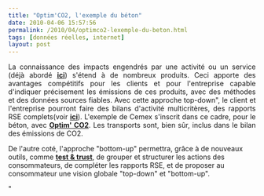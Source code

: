 ```yaml
---
title: "Optim'CO2, l'exemple du béton"
date: 2010-04-06 15:57:56
permalink: /2010/04/optimco2-lexemple-du-beton.html
tags: [données réelles, internet]
layout: post
---
```


<p style="text-align: justify">La connaissance des impacts engendrés par une activité ou un service (déjà abordé <strong><span style="text-decoration: underline"><a href="https://gabrielplassat.github.io/transportsdufutur/2010/01/quand-viendra-lheure-de-la-connaissance-des-emissions-reelles.html" target="_blank">ici</a></span></strong>) s'étend à de nombreux produits. Ceci apporte des avantages compétitifs pour les clients et pour l'entreprise capable d'indiquer précisement les émissions de ces produits, avec des méthodes et des données sources fiables. Avec cette approche top-down", le client et l'entreprise pourront faire des bilans d'activité multicritères, des rapports RSE complets(voir <strong><span style=""text-decoration: underline""><a href="https://gabrielplassat.github.io/transportsdufutur/2010/01/la-responsabilite-sociale-de-lentreprise-et-les-tic.html"" target=""_blank"">ici</a></span></strong>). L'exemple de Cemex s'inscrit dans ce cadre, pour le béton, avec <strong><span style=""text-decoration: underline""><a href=""http://www.cemexbetons.fr/optimco2/index.html"" target=""_blank"">Optim' CO2</a></span></strong>. Les transports sont, bien sûr, inclus dans le bilan des émissions de CO2.</p> <p style=""text-align: justify""><a href="https://gabrielplassat.github.io/transportsdufutur/wp-content/uploads/sites/6/old/6a0120a66d2ad4970b0133ec7ea243970b-pi.jpg"" rel=""lightbox""><img alt=""Cemex"" border=""0"" class=""asset asset-image at-xid-6a0120a66d2ad4970b0133ec7ea243970b "" src=""/wp-content/uploads/sites/6/old/6a0120a66d2ad4970b0133ec7ea243970b-500pi.jpg"" title=""Cemex"" /></a> <br /> De l'autre coté, l'approche "bottom-up" permettra, grâce à de nouveaux outils, comme <strong><span style=""text-decoration: underline""><a href=""http://www.testntrust.com/index.seam"" target=""_blank"">test & trust</a></span></strong>, de grouper et structurer les actions des consommateurs, de compléter les rapports RSE, et de proposer au consommateur une vision globale "top-down" et "bottom-up".</p>"
